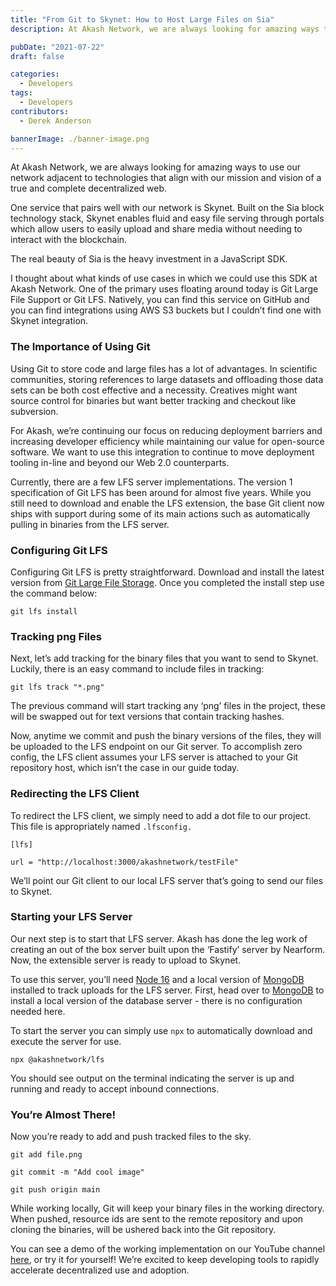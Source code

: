 ```yaml
---
title: "From Git to Skynet: How to Host Large Files on Sia"
description: At Akash Network, we are always looking for amazing ways to use our network adjacent to technologies that align with our mission and vision of a true and complete decentralized web.

pubDate: "2021-07-22"
draft: false

categories:
  - Developers
tags:
  - Developers
contributors:
  - Derek Anderson

bannerImage: ./banner-image.png
---
```

At Akash Network, we are always looking for amazing ways to use our network adjacent to technologies that align with our mission and vision of a true and complete decentralized web. 

One service that pairs well with our network is Skynet. Built on the Sia block technology stack, Skynet enables fluid and easy file serving through portals which allow users to easily upload and share media without needing to interact with the blockchain. 

The real beauty of Sia is the heavy investment in a JavaScript SDK. 

I thought about what kinds of use cases in which we could use this SDK at Akash Network. One of the primary uses floating around today is Git Large File Support or Git LFS. Natively, you can find this service on GitHub and you can find integrations using AWS S3 buckets but I couldn’t find one with Skynet integration.

### **The Importance of Using Git**

Using Git to store code and large files has a lot of advantages. In scientific communities, storing references to large datasets and offloading those data sets can be both cost effective and a necessity. Creatives might want source control for binaries but want better tracking and checkout like subversion.

For Akash, we’re continuing our focus on reducing deployment barriers and increasing developer efficiency while maintaining our value for open-source software. We want to use this integration to continue to move deployment tooling in-line and beyond our Web 2.0 counterparts.

Currently, there are a few LFS server implementations. The version 1 specification of Git LFS has been around for almost five years. While you still need to download and enable the LFS extension, the base Git client now ships with support during some of its main actions such as automatically pulling in binaries from the LFS server.

### **Configuring Git LFS**

Configuring Git LFS is pretty straightforward. Download and install the latest version from [Git Large File Storage](https://git-lfs.github.com/). Once you completed the install step use the command below:

`git lfs install`

### **Tracking png Files**

Next, let’s add tracking for the binary files that you want to send to Skynet. Luckily, there is an easy command to include files in tracking:

`git lfs track "*.png"`

The previous command will start tracking any ‘png’ files in the project, these will be swapped out for text versions that contain tracking hashes.

Now, anytime we commit and push the binary versions of the files, they will be uploaded to the LFS endpoint on our Git server. To accomplish zero config, the LFS client assumes your LFS server is attached to your Git repository host, which isn’t the case in our guide today.

### **Redirecting the LFS Client**

To redirect the LFS client, we simply need to add a dot file to our project. This file is appropriately named `.lfsconfig.`

`[lfs]`

`url = "http://localhost:3000/akashnetwork/testFile"`

We’ll point our Git client to our local LFS server that’s going to send our files to Skynet. 

### **Starting your LFS Server**

Our next step is to start that LFS server. Akash has done the leg work of creating an out of the box server built upon the ‘Fastify’ server by Nearform. Now, the extensible server is ready to upload to Skynet. 

To use this server, you’ll need [Node 16](https://nodejs.org/en/download/current/) and a local version of [MongoDB](https://www.mongodb.com/) installed to track uploads for the LFS server. First, head over to [MongoDB](https://www.mongodb.com/) to install a local version of the database server - there is no configuration needed here.

To start the server you can simply use `npx` to automatically download and execute the server for use.

`npx @akashnetwork/lfs`

You should see output on the terminal indicating the server is up and running and ready to accept inbound connections.

### **You’re Almost There!** 

Now you’re ready to add and push tracked files to the sky.

`git add file.png`

`git commit -m "Add cool image"`

`git push origin main`

While working locally, Git will keep your binary files in the working directory. When pushed, resource ids are sent to the remote repository and upon cloning the binaries, will be ushered back into the Git repository.

You can see a demo of the working implementation on our YouTube channel [here](https://youtu.be/W2pVpefAtA8), or try it for yourself! We’re excited to keep developing tools to rapidly accelerate decentralized use and adoption.